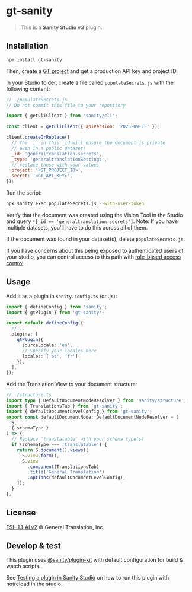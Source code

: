 # gt-sanity

> This is a **Sanity Studio v3** plugin.

## Installation

```sh
npm install gt-sanity
```

Then, create a [GT project](https://generaltranslation.com/dashboard) and get a production API key and project ID.

In your Studio folder, create a file called `populateSecrets.js` with the following content:

```javascript
// ./populateSecrets.js
// Do not commit this file to your repository

import { getCliClient } from 'sanity/cli';

const client = getCliClient({ apiVersion: '2025-09-15' });

client.createOrReplace({
  // The `.` in this _id will ensure the document is private
  // even in a public dataset!
  _id: 'generaltranslation.secrets',
  _type: 'generaltranslationSettings',
  // replace these with your values
  project: '<GT_PROJECT_ID>',
  secret: '<GT_API_KEY>',
});
```

Run the script:

```sh
npx sanity exec populateSecrets.js --with-user-token
```

Verify that the document was created using the Vision Tool in the Studio and query `*[_id == 'generaltranslation.secrets']`. Note: If you have multiple datasets, you'll have to do this across all of them.

If the document was found in your dataset(s), delete `populateSecrets.js`.

If you have concerns about this being exposed to authenticated users of your studio, you can control access to this path with [role-based access control](https://www.sanity.io/docs/access-control).

## Usage

Add it as a plugin in `sanity.config.ts` (or .js):

```ts
import { defineConfig } from 'sanity';
import { gtPlugin } from 'gt-sanity';

export default defineConfig({
  //...
  plugins: [
    gtPlugin({
      sourceLocale: 'en',
      // Specify your locales here
      locales: ['es', 'fr'],
    }),
  ],
});
```

Add the Translation View to your document structure:

```ts
// ./structure.ts
import type { DefaultDocumentNodeResolver } from 'sanity/structure';
import { TranslationsTab } from 'gt-sanity';
import { defaultDocumentLevelConfig } from 'gt-sanity';
export const defaultDocumentNode: DefaultDocumentNodeResolver = (
  S,
  { schemaType }
) => {
  // Replace 'translatable' with your schema type(s)
  if (schemaType === 'translatable') {
    return S.document().views([
      S.view.form(),
      S.view
        .component(TranslationsTab)
        .title('General Translation')
        .options(defaultDocumentLevelConfig),
    ]);
  }
};
```

## License

[FSL-1.1-ALv2](LICENSE.md) © General Translation, Inc.

## Develop & test

This plugin uses [@sanity/plugin-kit](https://github.com/sanity-io/plugin-kit)
with default configuration for build & watch scripts.

See [Testing a plugin in Sanity Studio](https://github.com/sanity-io/plugin-kit#testing-a-plugin-in-sanity-studio)
on how to run this plugin with hotreload in the studio.
